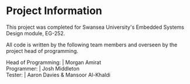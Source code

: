 # Project Information

This project was completed for Swansea University's Embedded Systems Design module, EG-252.

All code is written by the following team members and overseen by the project head of programming.

Head of Programming:  |  Morgan Amirat  
Programmer:           |  Josh Middleton  
Tester:               |  Aaron Davies & Mansoor Al-Khaldi  
